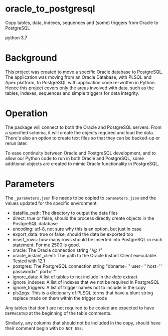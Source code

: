# oracle_to_postgresql
Copy tables, data, indexes, sequences and (some) triggers from Oracle to PostgreSQL

python 3.7

# Background

This project was created to move a specific Oracle database to PostgreSQL. The application was moving from an Oracle Database, with PLSQL and Apex platform, to PostgreSQL with application code re-written in Python. Hence this project covers only the areas involved with data, such as the tables, indexes, sequences and simple triggers for data integrity.

# Operation

The package will connect to both the Oracle and PostgreSQL servers. From a specified schema, it will create the objects required and load the data. There's also an option to create text files so that they can be backed-up or rerun later.

To ease continuity between Oracle and PostgreSQL development, and to allow our Python code to run in both Oracle and PostgreSQL, some additional objects are created to mimic Oracle functionality in PostgreSQL.

# Parameters

The `_parameters.json` file needs to be copied to `parameters.json` and the values updated for the specific environment.

- datafile_path: The directory to output the data files
- direct: true or false, should the process directly create objects in the PostgreSQL database
- encoding: utf-8, not sure why this is an option, but just in case
- export_data: true or false, should the data be exported too
- insert_rows: how many rows should be inserted into PostgreSQL in each statement. For me 2500 is good.
- oracle: The Oracle connection string "<username>/<password>@<host>:<port>/<dbname>"
- oracle_instant_client: The path to the Oracle Instant Client executable. Tested with 12.1
- postgres: The PostgreSQL connection string "dbname='<dbname>' user='<username>' host='<host>' password='<password>' port='<port>'"
- ignore_data: A list of tables to not include in the *data* extract.
- ignore_indexes: A list of indexes that we not be required in PostgreSQL
- ignore_triggers: A list of trigger names not to include in the copy
- pls2pgs: This is a dictionary of PLSQL terms that have a blunt string replace made on them within the trigger code
  
Any tables that don't are not required to be copied are expected to have `DEPRECATED` at the beginning of the table comments.

Similarly, any columns that should not be included in the copy, should have their comment begin with `DO NOT USE`.

